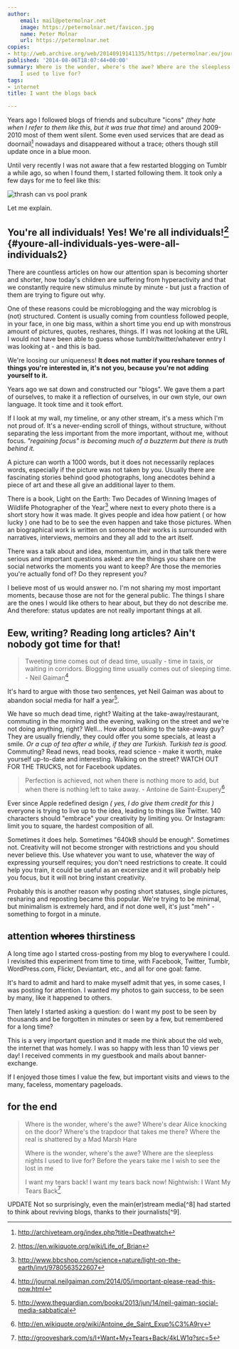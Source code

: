 ```yaml
---
author:
    email: mail@petermolnar.net
    image: https://petermolnar.net/favicon.jpg
    name: Peter Molnar
    url: https://petermolnar.net
copies:
- http://web.archive.org/web/20140919141135/https://petermolnar.eu/journal/i-want-the-blogs-back/
published: '2014-08-06T18:07:44+00:00'
summary: Where is the wonder, where's the awe? Where are the sleepless nights
    I used to live for?
tags:
- internet
title: I want the blogs back

---
```


Years ago I followed blogs of friends and subculture "icons" *(they hate
when I refer to them like this, but it was true that time)* and around
2009-2010 most of them went silent. Some even used services that are
dead as doornail[^1] nowadays and disappeared without a trace; others
though still update once in a blue moon.

Until very recently I was not aware that a few restarted blogging on
Tumblr a while ago, so when I found them, I started following them. It
took only a few days for me to feel like this:

![thrash can vs pool
prank](prank-water-thrown-trash-can-on-head-kicked-into-pool-13841055667.gif)

Let me explain.

## You're all individuals! Yes! We're all individuals![^2] {#youre-all-individuals-yes-were-all-individuals2}

There are countless articles on how our attention span is becoming
shorter and shorter, how today's children are suffering from
hyperactivity and that we constantly require new stimulus minute by
minute - but just a fraction of them are trying to figure out why.

One of these reasons could be microblogging and the way microblog is
(not) structured. Content is usually coming from countless followed
people, in your face, in one big mass, within a short time you end up
with monstrous amount of pictures, quotes, reshares, things. If I was
not looking at the URL I would not have been able to guess whose
tumblr/twitter/whatever entry I was looking at - and this is bad.

We're loosing our uniqueness! **It does not matter if you reshare tonnes
of things you're interested in, it's not you, because you're not adding
yourself to it.**

Years ago we sat down and constructed our "blogs". We gave them a part
of ourselves, to make it a reflection of ourselves, in our own style,
our own language. It took time and it took effort.

If I look at my wall, my timeline, or any other stream, it's a mess
which I'm not proud of. It's a never-ending scroll of things, without
structure, without separating the less important from the more
important, without me, without focus. *"regaining focus" is becoming
much of a buzzterm but there is truth behind it.*

A picture can worth a 1000 words, but it does not necessarily replaces
words, especially if the picture was not taken by you. Usually there are
fascinating stories behind good photographs, long anecdotes behind a
piece of art and these all give an additional layer to them.

There is a book, Light on the Earth: Two Decades of Winning Images of
Wildlife Photographer of the Year[^3] where next to every photo there is
a short story how it was made. It gives people and idea how patient ( or
how lucky ) one had to be to see the even happen and take those
pictures. When an biographical work is written on someone their works is
surrounded with narratives, interviews, memoirs and they all add to the
art itself.

There was a talk about and idea, momentum.im, and in that talk there
were serious and important questions asked: are the things you share on
the social networks the moments you want to keep? Are those the memories
you're actually fond of? Do they represent you?

I believe most of us would answer no. I'm not sharing my most important
moments, because those are not for the general public. The things I
share are the ones I would like others to hear about, but they do not
describe me. And therefore: status updates are not really important
things at all.

## Eew, writing? Reading long articles? Ain't nobody got time for that!

> Tweeting time comes out of dead time, usually - time in taxis, or
> waiting in corridors. Blogging time usually comes out of sleeping
> time. - Neil Gaiman[^4]

It's hard to argue with those two sentences, yet Neil Gaiman was about
to abandon social media for half a year[^5].

We have so much dead time, right? Waiting at the take-away/restaurant,
commuting in the morning and the evening, walking on the street and
we're not doing anything, right? Well... How about talking to the
take-away guy? They are usually friendly, they could offer you some
specials, at least a smile. *Or a cup of tea after a while, if they are
Turkish. Turkish tea is good.* Commuting? Read news, read books, read
science - make it worth, make yourself up-to-date and interesting.
Walking on the street? WATCH OUT FOR THE TRUCKS, not for Facebook
updates.

> Perfection is achieved, not when there is nothing more to add, but
> when there is nothing left to take away. - Antoine de
> Saint-Exupery[^6]

Ever since Apple redefined design *( yes, I do give them credit for this
)* everyone is trying to live up to the idea, leading to things like
Twitter. 140 characters should "embrace" your creativity by limiting
you. Or Instagram: limit you to square, the hardest composition of all.

Sometimes it does help. Sometimes "640kB should be enough". Sometimes
not. Creativity will not become stronger with restrictions and you
should never believe this. Use whatever you want to use, whatever the
way of expressing yourself requires; you don't need restrictions to
create. It could help you train, it could be useful as an excersize and
it will probably help you focus, but it will not bring instant
creativity.

Probably this is another reason why posting short statuses, single
pictures, resharing and reposting became this popular. We're trying to
be minimal, but minimalism is extremely hard, and if not done well, it's
just "meh" - something to forgot in a minute.

## attention ~~whores~~ thirstiness

A long time ago I started cross-posting from my blog to everywhere I
could. I revisited this experiment from time to time, with Facebook,
Twitter, Tumblr, WordPress.com, Flickr, Deviantart, etc., and all for
one goal: fame.

It's hard to admit and hard to make myself admit that yes, in some
cases, I was posting for attention. I wanted my photos to gain success,
to be seen by many, like it happened to others.

Then lately I started asking a question: do I want my post to be seen by
thousands and be forgotten in minutes or seen by a few, but remembered
for a long time?

This is a very important question and it made me think about the old
web, the internet that was homely. I was so happy with less than 10
views per day! I received comments in my guestbook and mails about
banner-exchange.

If I enjoyed those times I value the few, but important visits and views
to the many, faceless, momentary pageloads.

## for the end

> Where is the wonder, where's the awe? Where's dear Alice knocking on
> the door? Where's the trapdoor that takes me there? Where the real is
> shattered by a Mad Marsh Hare
>
> Where is the wonder, where's the awe? Where are the sleepless nights I
> used to live for? Before the years take me I wish to see the lost in
> me
>
> I want my tears back! I want my tears back now! Nightwish: I Want My
> Tears Back[^7]

<ins datetime="2014-08-21T09:44:27+00:00">
</ins>
UPDATE Not so surprisingly, even the main(er)stream media[^8] had
started to think about reviving blogs, thanks to their journalists[^9].

[^1]: <http://archiveteam.org/index.php?title=Deathwatch>

[^2]: <https://en.wikiquote.org/wiki/Life_of_Brian>

[^3]: <http://www.bbcshop.com/science+nature/light-on-the-earth/invt/9780563522607>

[^4]: <http://journal.neilgaiman.com/2014/05/important-please-read-this-now.html>

[^5]: <http://www.theguardian.com/books/2013/jun/14/neil-gaiman-social-media-sabbatical>

[^6]: <http://en.wikiquote.org/wiki/Antoine_de_Saint_Exup%C3%A9ry>

[^7]: <http://grooveshark.com/s/I+Want+My+Tears+Back/4kLW1q?src=5>

[^8]: <http://www.theverge.com/2014/8/20/6049259/the-future-of-blogging>

[^9]: <http://lockhartsteele.com/blog/2014/08/back-to-the-blog>